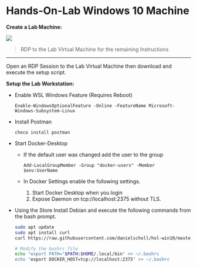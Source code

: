 # Hands-On-Lab Windows 10 Machine


__Create a Lab Machine:__

<a href="https://portal.azure.com/#create/Microsoft.Template/uri/https%3A%2F%2Fraw.githubusercontent.com%2Fdanielscholl%2Fhol-win10%2Fmaster%2Fazuredeploy.json" target="_blank">
    <img src="http://azuredeploy.net/deploybutton.png"/>
</a>

> RDP to the Lab Virtual Machine for the remaining Instructions

---------------------------------------------------------------

Open an RDP Session to the Lab Virtual Machine then download and execute the setup script.

__Setup the Lab Workstation:__

- Enable WSL Windows Feature  (Requires Reboot)  

    `Enable-WindowsOptionalFeature -Online -FeatureName Microsoft-Windows-Subsystem-Linux`
    
- Install Postman  

    `choco install postman`

- Start Docker-Desktop  

   - If the default user was changed add the user to the group  
   
        `Add-LocalGroupMember -Group "docker-users" -Member $env:UserName`
    
   - In Docker Settings enable the following settings.  

        1. Start Docker Desktop when you login  
        2. Expose Daemon on tcp://localhost:2375 without TLS. 

- Using the Store Install Debian and execute the following commands from the bash prompt.
    ```bash
    sudo apt update
    sudo apt install curl
    curl https://raw.githubusercontent.com/danielscholl/hol-win10/master/setup.sh | sudo bash
    
    # Modify the bashrc file
    echo "export PATH="$PATH:$HOME/.local/bin" >> ~/.bashrc
    echo "export DOCKER_HOST=tcp://localhost:2375" >> ~/.bashrc
    ```

